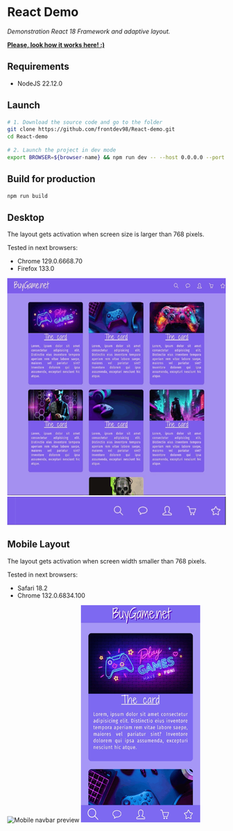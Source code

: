 <h1> React Demo </h1>
<p style="font-style: italic;"> Demonstration React 18 Framework and adaptive layout. </p>

__[Please, look how it works here! :)](https://frontdev98.github.io/React-18/)__

<h2>Requirements</h2>
<ul>
  <li>NodeJS 22.12.0</li>
</ul>

<h2>Launch</h2>

```bash
# 1. Download the source code and go to the folder
git clone https://github.com/frontdev98/React-demo.git
cd React-demo
```

```bash
# 2. Launch the project in dev mode
export BROWSER=${browser-name} && npm run dev -- --host 0.0.0.0 --port 8080
```

<h2>Build for production</h2>

```bash
npm run build
```

<h2> Desktop </h2>  
<p>The layout gets activation when screen size is larger than 768 pixels.</p>
Tested in next browsers:
<ul>
  <li>Chrome 129.0.6668.70</li>
  <li>Firefox 133.0 </li>
</ul>
<img src="./media/sidebar_desktop.gif" style="width: 552px; height: 500px;" alt="Sidebar Desktop" >
<img style="width: 552px;" src="./media/navbar_desktop.gif" alt="Navigation bar desktop" >

<h2> Mobile Layout </h2>
<p> The layout gets activation when screen width smaller than 768 pixels.</p>
Tested in next browsers:
<ul>
  <li>Safari 18.2</li>
  <li>Chrome 132.0.6834.100</li>
</ul>
<div>
  <img src="./media/navbar_mobile.gif" style="width: 275px; height: 500px" alt="Mobile navbar preview" >
  <img src="./media/sidebar_mobile.gif" style="width: 275px; height: 500px" alt="Mobile sidebar preview" >
</div>
